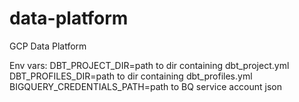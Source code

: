# data-platform
GCP Data Platform

Env vars:
DBT_PROJECT_DIR=path to dir containing dbt_project.yml
DBT_PROFILES_DIR=path to dir containing dbt_profiles.yml
BIGQUERY_CREDENTIALS_PATH=path to BQ service account json
